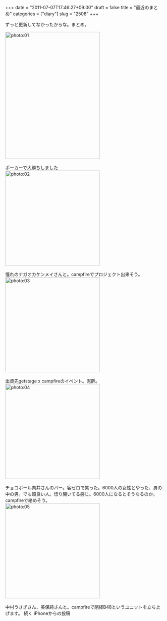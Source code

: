 +++
date = "2011-07-07T17:46:27+09:00"
draft = false
title = "最近のまとめ"
categories = ["diary"]
slug = "2508"
+++

ずっと更新してなかったからな。まとめ。
<div align="left"><a href="/images/ameblo/blog_import_4f7a3b1e16596.jpg"><img src="/images/ameblo/blog_import_4f7a3b1e16596.jpg" alt="photo:01" width="300" height="401" border="0" /></a></div><br clear="all" />
ポーカーで大勝ちしました
<div align="left"><a href="/images/ameblo/blog_import_4f7a3b1e671d2.jpg"><img src="/images/ameblo/blog_import_4f7a3b1e671d2.jpg" alt="photo:02" width="300" height="300" border="0" /></a></div><br clear="all" />
憧れのナガオカケンメイさんと。campfireでプロジェクト出来そう。
<div align="left"><a href="/images/ameblo/blog_import_4f7a3b1f11788.jpg"><img src="/images/ameblo/blog_import_4f7a3b1f11788.jpg" alt="photo:03" width="300" height="300" border="0" /></a></div><br clear="all" />
出資先getstage x campfireのイベント。泥酔。
<div align="left"><a href="/images/ameblo/blog_import_4f7a3b1f5b7df.jpg"><img src="/images/ameblo/blog_import_4f7a3b1f5b7df.jpg" alt="photo:04" width="300" height="300" border="0" /></a></div><br clear="all" />
チョコボール向井さんのバー。客ゼロで笑った。6000人の女性とやった、男の中の男。でも超良い人。悟り開いてる感じ。6000人になるとそうなるのか。campfireで絡めそう。
<div align="left"><a href="/images/ameblo/blog_import_4f7a3b200cc16.jpg"><img src="/images/ameblo/blog_import_4f7a3b200cc16.jpg" alt="photo:05" width="300" height="300" border="0" /></a></div><br clear="all" />
中村うさぎさん、美保純さんと。campfireで閉経B48というユニットを立ち上げます。
続く
iPhoneからの投稿
